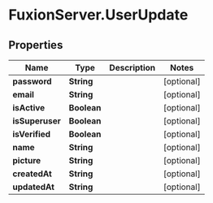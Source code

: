 # FuxionServer.UserUpdate

## Properties

Name | Type | Description | Notes
------------ | ------------- | ------------- | -------------
**password** | **String** |  | [optional] 
**email** | **String** |  | [optional] 
**isActive** | **Boolean** |  | [optional] 
**isSuperuser** | **Boolean** |  | [optional] 
**isVerified** | **Boolean** |  | [optional] 
**name** | **String** |  | [optional] 
**picture** | **String** |  | [optional] 
**createdAt** | **String** |  | [optional] 
**updatedAt** | **String** |  | [optional] 



